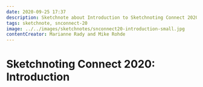 ```yaml
---
date: 2020-09-25 17:37
description: Sketchnote about Introduction to Sketchnoting Connect 2020 by Marianne Rady and Mike Rohde
tags: sketchnote, snconnect-20
image: ../../images/sketchnotes/snconnect20-introduction-small.jpg
contentCreator: Marianne Rady and Mike Rohde
---
```


# Sketchnoting Connect 2020: Introduction
